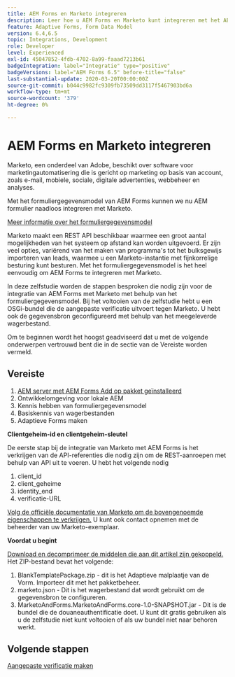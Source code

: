 ```yaml
---
title: AEM Forms en Marketo integreren
description: Leer hoe u AEM Forms en Marketo kunt integreren met het AEM Forms-formuliergegevensmodel.
feature: Adaptive Forms, Form Data Model
version: 6.4,6.5
topic: Integrations, Development
role: Developer
level: Experienced
exl-id: 45047852-4fdb-4702-8a99-faaad7213b61
badgeIntegration: label="Integratie" type="positive"
badgeVersions: label="AEM Forms 6.5" before-title="false"
last-substantial-update: 2020-03-20T00:00:00Z
source-git-commit: b044c9982fc9309fb73509dd3117f5467903bd6a
workflow-type: tm+mt
source-wordcount: '379'
ht-degree: 0%

---
```


# AEM Forms en Marketo integreren

Marketo, een onderdeel van Adobe, beschikt over software voor marketingautomatisering die is gericht op marketing op basis van account, zoals e-mail, mobiele, sociale, digitale advertenties, webbeheer en analyses.

Met het formuliergegevensmodel van AEM Forms kunnen we nu AEM formulier naadloos integreren met Marketo.

[Meer informatie over het formuliergegevensmodel](https://helpx.adobe.com/experience-manager/6-5/forms/using/data-integration.html)

Marketo maakt een REST API beschikbaar waarmee een groot aantal mogelijkheden van het systeem op afstand kan worden uitgevoerd. Er zijn veel opties, variërend van het maken van programma&#39;s tot het bulksgewijs importeren van leads, waarmee u een Marketo-instantie met fijnkorrelige besturing kunt besturen. Met het formuliergegevensmodel is het heel eenvoudig om AEM Forms te integreren met Marketo.

In deze zelfstudie worden de stappen besproken die nodig zijn voor de integratie van AEM Forms met Marketo met behulp van het formuliergegevensmodel. Bij het voltooien van de zelfstudie hebt u een OSGi-bundel die de aangepaste verificatie uitvoert tegen Marketo. U hebt ook de gegevensbron geconfigureerd met behulp van het meegeleverde wagerbestand.

Om te beginnen wordt het hoogst geadviseerd dat u met de volgende onderwerpen vertrouwd bent die in de sectie van de Vereiste worden vermeld.

## Vereiste

1. [AEM server met AEM Forms Add op pakket geïnstalleerd](/help/forms/adaptive-forms/installing-aem-form-on-windows-tutorial-use.md)
1. Ontwikkelomgeving voor lokale AEM
1. Kennis hebben van formuliergegevensmodel
1. Basiskennis van wagerbestanden
1. Adaptieve Forms maken

**Clientgeheim-id en clientgeheim-sleutel**

De eerste stap bij de integratie van Marketo met AEM Forms is het verkrijgen van de API-referenties die nodig zijn om de REST-aanroepen met behulp van API uit te voeren. U hebt het volgende nodig

1. client_id
1. client_geheime
1. identity_end
1. verificatie-URL

[Volg de officiële documentatie van Marketo om de bovengenoemde eigenschappen te verkrijgen.](https://developers.marketo.com/rest-api/) U kunt ook contact opnemen met de beheerder van uw Marketo-exemplaar.

**Voordat u begint**

[Download en decomprimeer de middelen die aan dit artikel zijn gekoppeld.](assets/aemformsandmarketo.zip) Het ZIP-bestand bevat het volgende:

1. BlankTemplatePackage.zip - dit is het Adaptieve malplaatje van de Vorm. Importeer dit met het pakketbeheer.
1. marketo.json - Dit is het wagerbestand dat wordt gebruikt om de gegevensbron te configureren.
1. MarketoAndForms.MarketoAndForms.core-1.0-SNAPSHOT.jar - Dit is de bundel die de douaneauthentificatie doet. U kunt dit gratis gebruiken als u de zelfstudie niet kunt voltooien of als uw bundel niet naar behoren werkt.

## Volgende stappen

[Aangepaste verificatie maken](./part2.md)
